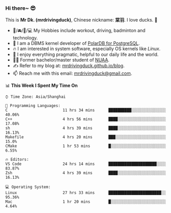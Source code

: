 ### Hi there~ 😎

This is **Mr Dk. (mrdrivingduck)**, Chinese nickname: **棠羽**. I love ducks. 🦆

- 💪/🚘/🏸/💻 My Hobbies include workout, driving, badminton and technology.
- 🍊 I am a DBMS kernel developer of [PolarDB for PostgreSQL](https://github.com/ApsaraDB/PolarDB-for-PostgreSQL).
- 🔥 I am interested in system software, especially OS kernels like *Linux*.
- 🔧 I enjoy everything pragmatic, helpful to our daily life and the world.
- 👨‍🎓 Former bachelor/master student of [NUAA](https://en.wikipedia.org/wiki/Nanjing_University_of_Aeronautics_and_Astronautics).
- ✍ Refer to my blog at: [mrdrivingduck.github.io/blog](https://www.mrdrivingduck.cn/blog/#/).
- 📫 Reach me with this email: [mrdrivingduck@gmail.com](mailto:mrdrivingduck@gmail.com).

<!--START_SECTION:waka-->
📊 **This Week I Spent My Time On** 

```text
⌚︎ Time Zone: Asia/Shanghai

💬 Programming Languages: 
C                        11 hrs 34 mins      ██████████░░░░░░░░░░░░░░░   40.06% 
C++                      4 hrs 56 mins       ████░░░░░░░░░░░░░░░░░░░░░   17.08% 
sh                       4 hrs 39 mins       ████░░░░░░░░░░░░░░░░░░░░░   16.13% 
Makefile                 4 hrs 20 mins       ███░░░░░░░░░░░░░░░░░░░░░░   15.0% 
CMake                    1 hr 53 mins        █░░░░░░░░░░░░░░░░░░░░░░░░   6.55%

🔥 Editors: 
VS Code                  24 hrs 14 mins      █████████████████████░░░░   83.87% 
Zsh                      4 hrs 39 mins       ████░░░░░░░░░░░░░░░░░░░░░   16.13%

💻 Operating System: 
Linux                    27 hrs 33 mins      ███████████████████████░░   95.36% 
Mac                      1 hr 20 mins        █░░░░░░░░░░░░░░░░░░░░░░░░   4.64%

```


<!--END_SECTION:waka-->

<!-- ![Mr Dk.'s GitHub Stats](https://github-readme-stats.vercel.app/api?username=mrdrivingduck&count_private&show_icons=true&theme=buefy) -->

<!-- ![Most Used Languages](https://github-readme-stats.vercel.app/api/top-langs/?username=mrdrivingduck&exclude_repo=mips32-CPU,snort-tcp-socket&theme=buefy&layout=compact&langs_count=10) -->


<!--
**mrdrivingduck/mrdrivingduck** is a ✨ _special_ ✨ repository because its `README.md` (this file) appears on your GitHub profile.

Here are some ideas to get you started:

- 🔭 I’m currently working on ...
- 🌱 I’m currently learning ...
- 👯 I’m looking to collaborate on ...
- 🤔 I’m looking for help with ...
- 💬 Ask me about ...
- 📫 How to reach me: ...
- 😄 Pronouns: ...
- ⚡ Fun fact: ...
-->
